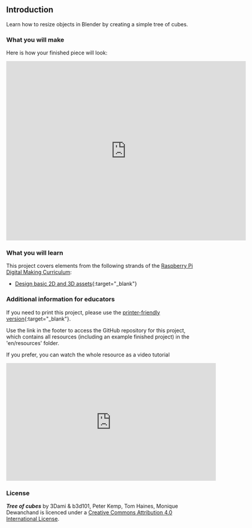 ## Introduction

Learn how to resize objects in Blender by creating a simple tree of cubes.

### What you will make

Here is how your finished piece will look:

<div class="sketchfab-embed-wrapper"><iframe width="640" height="480" src="https://sketchfab.com/models/0e62596168f84ea0a40b4644c4ecc3f2/embed" frameborder="0" allowvr allowfullscreen mozallowfullscreen="true" webkitallowfullscreen="true" onmousewheel=""></iframe>

</div>

### What you will learn

This project covers elements from the following strands of the [Raspberry Pi Digital Making Curriculum](http://rpf.io/curriculum):

+ [Design basic 2D and 3D assets](https://curriculum.raspberrypi.org/design/creator/){:target="_blank"}

### Additional information for educators

If you need to print this project, please use the [printer-friendly version](https://projects.raspberrypi.org/en/projects/blender-tree-of-cubes/print){:target="_blank"}.

Use the link in the footer to access the GitHub repository for this project, which contains all resources (including an example finished project) in the 'en/resources' folder.

If you prefer, you can watch the whole resource as a video tutorial

<iframe width="560" height="315" src="https://www.youtube.com/embed/Urh8iActMqA?rel=0" frameborder="0" allowfullscreen></iframe>


### License

***Tree of cubes*** by 3Dami & b3d101, Peter Kemp, Tom Haines, Monique Dewanchand is licenced under a [Creative Commons Attribution 4.0 International License](http://creativecommons.org/licenses/by-sa/4.0/).
